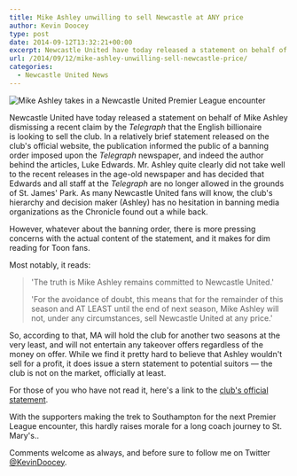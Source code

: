 ```yaml
---
title: Mike Ashley unwilling to sell Newcastle at ANY price
author: Kevin Doocey
type: post
date: 2014-09-12T13:32:21+00:00
excerpt: Newcastle United have today released a statement on behalf of Mike Ashley dismissing a recent claim by the Telegraph that the English billionaire is looking to sell the club. In a relatively brief statement released..
url: /2014/09/12/mike-ashley-unwilling-sell-newcastle-price/
categories:
  - Newcastle United News
---
```


![Mike Ashley takes in a Newcastle United Premier League encounter](https://www.tynetime.com/wp-content/uploads/2014/09/Mike-Ashley-Newcastle-United.jpg "Ashley - Has no desire to sell after claims of the club being up for sale in a recent publication in the Telegraph")

Newcastle United have today released a statement on behalf of Mike Ashley dismissing a recent claim by the _Telegraph_ that the English billionaire is looking to sell the club. In a relatively brief statement released on the club's official website, the publication informed the public of a banning order imposed upon the _Telegraph_ newspaper, and indeed the author behind the articles, Luke Edwards. Mr. Ashley quite clearly did not take well to the recent releases in the age-old newspaper and has decided that Edwards and all staff at the _Telegraph_ are no longer allowed in the grounds of St. James' Park. As many Newcastle United fans will know, the club's hierarchy and decision maker (Ashley) has no hesitation in banning media organizations as the Chronicle found out a while back.

However, whatever about the banning order, there is more pressing concerns with the actual content of the statement, and it makes for dim reading for Toon fans.

Most notably, it reads:

> 'The truth is Mike Ashley remains committed to Newcastle United.'
>
> 'For the avoidance of doubt, this means that for the remainder of this season and AT LEAST until the end of next season, Mike Ashley will not, under any circumstances, sell Newcastle United at any price.'

So, according to that, MA will hold the club for another two seasons at the very least, and will not entertain any takeover offers regardless of the money on offer. While we find it pretty hard to believe that Ashley wouldn't sell for a profit, it does issue a stern statement to potential suitors — the club is not on the market, officially at least.

For those of you who have not read it, here's a link to the [club's official statement](http://www.nufc.co.uk/articles/20140912/club-statement-daily-telegraph_2281670_4138864 "nufc statement telegraph").

With the supporters making the trek to Southampton for the next Premier League encounter, this hardly raises morale for a long coach journey to St. Mary's..

Comments welcome as always, and before sure to follow me on Twitter [@KevinDoocey](https://twitter.com/kevindoocey "doocey twitter").
